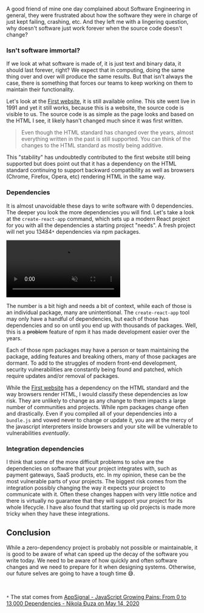A good friend of mine one day complained about Software Engineering in general, they were frustrated about how the software they were in charge of just kept failing, crashing, etc. And they left me with a lingering question, why doesn't software just work forever when the source code doesn't change?

### Isn't software immortal?

If we look at what software is made of, it is just text and binary data, it should last forever, right? We expect that in computing, doing the same thing over and over will produce the same results. But that isn't always the case, there is something that forces our teams to keep working on them to maintain their functionality.

Let's look at the [First website](http://info.cern.ch/hypertext/WWW/TheProject.html), it is still available online. This site went live in 1991 and yet it still works, because this is a website, the source code is visible to us. The source code is as simple as the page looks and based on the HTML I see, it likely hasn't changed much since it was first written.

> Even though the HTML standard has changed over the years, almost everything written in the past is still supported. You can think of the changes to the HTML standard as mostly being additive. 

This "stability" has undoubtedly contributed to the first website still being supported but does point out that it has a dependency on the HTML standard continuing to support backward compatibility as well as browsers (Chrome, Firefox, Opera, etc) rendering HTML in the same way.

### Dependencies

It is almost unavoidable these days to write software with 0 dependencies. The deeper you look the more dependencies you will find. Let's take a look at the `create-react-app` command, which sets up a modern React project for you with all the dependencies a starting project "needs". A fresh project will net you 13484<code>*</code> dependencies via npm packages. 

<video src="./escalation.mp4" autoplay muted loop></video>

The number is a bit high and needs a bit of context, while each of those is an individual package, many are unintentional. The `create-react-app` tool may only have a handful of dependencies, but each of those has dependencies and so on until you end up with thousands of packages. Well, this is a ~~problem~~ feature of npm it has made development easier over the years. 

Each of those npm packages may have a person or team maintaining the package, adding features and breaking others, many of those packages are dormant. To add to the struggles of modern front-end development, security vulnerabilities are constantly being found and patched, which require updates and/or removal of packages.

While the [First website](http://info.cern.ch/hypertext/WWW/TheProject.html) has a dependency on the HTML standard and the way browsers render HTML, I would classify these dependencies as low risk. They are unlikely to change as any change to them impacts a large number of communities and projects. While npm packages change often and drastically. Even if you compiled all of your dependencies into a `bundle.js` and vowed never to change or update it, you are at the mercy of the javascript interpreters inside browsers and your site will be vulnerable to vulnerabilities _eventually_.

### Integration dependencies

I think that some of the more difficult problems to solve are the dependencies on software that your project integrates with, such as payment gateways, SaaS products, etc. In my opinion, these can be the most vulnerable parts of your projects. The biggest risk comes from the integration possibly changing the way it expects your project to communicate with it. Often these changes happen with very little notice and there is virtually no guarantee that they will support your project for its whole lifecycle. I have also found that starting up old projects is made more tricky when they have these integrations.

## Conclusion

While a zero-dependency project is probably not possible or maintainable, it is good to be aware of what can speed up the decay of the software you write today. We need to be aware of how quickly and often software changes and we need to prepare for it when designing systems. Otherwise, our future selves are going to have a tough time 😅.

<br />

<code>*</code> The stat comes from [AppSignal - JavaScript Growing Pains: From 0 to 13,000 Dependencies - Nikola Đuza on May 14, 2020](https://blog.appsignal.com/2020/05/14/javascript-growing-pains-from-0-to-13000-dependencies.html)